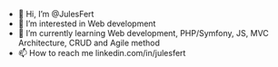 - 👋 Hi, I’m @JulesFert
- 👀 I’m interested in Web development 
- 🌱 I’m currently learning Web development, PHP/Symfony, JS, MVC Architecture, CRUD and Agile method
- 📫 How to reach me linkedin.com/in/julesfert

<!---
JulesFert/JulesFert is a ✨ special ✨ repository because its `README.md` (this file) appears on your GitHub profile.
You can click the Preview link to take a look at your changes.
--->
